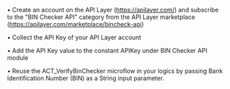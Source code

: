 • Create an account on the API Layer (https://apilayer.com/) and subscribe to the "BIN Checker API" category from the API Layer marketplace (https://apilayer.com/marketplace/bincheck-api)

• Collect the API Key of your API Layer account

• Add the API Key value to the constant APIKey under BIN Checker API module

• Reuse the ACT_VerifyBinChecker microflow in your logics by passing Bank Identification Number (BIN) as a String input parameter.

